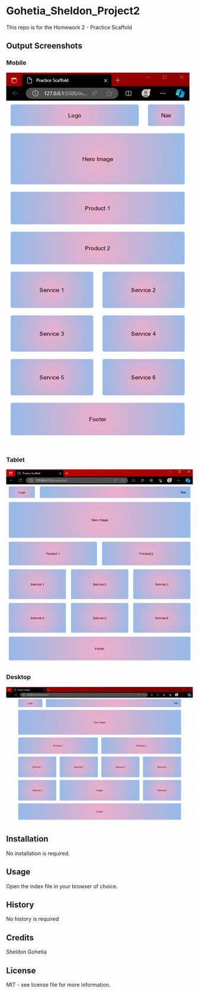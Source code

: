 # Gohetia_Sheldon_Project2

This repo is for the Homework 2 - Practice Scaffold

## Output Screenshots

### Mobile

![Mobile Screenshot](images/mobile-ss.png)

### Tablet

![Tablet Screenshot](images/tablet-ss.png)

### Desktop

![Desktop Screenshot](images/desktop-ss.png)

## Installation

No installation is required.

## Usage

Open the index file in your browser of choice.

## History

No history is required

## Credits

Sheldon Gohetia

## License

MIT - see license file for more information.
